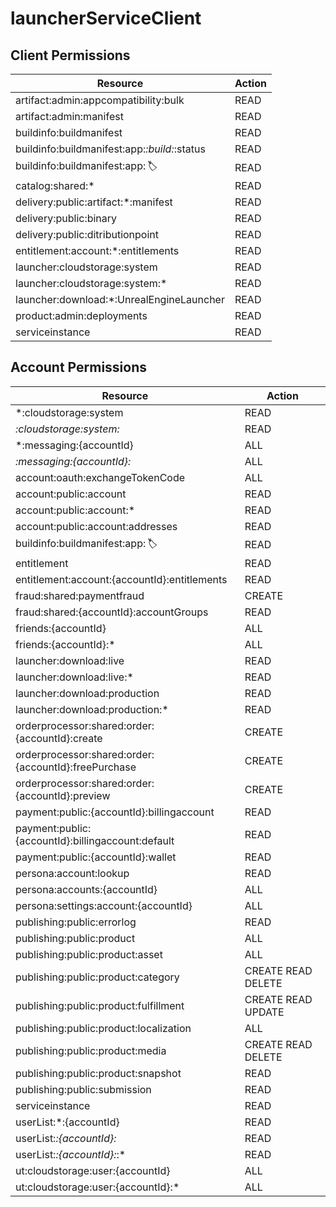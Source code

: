 # launcherServiceClient


## Client Permissions
| Resource | Action |
| -------- | ------ |
| artifact:admin:appcompatibility:bulk | READ |
| artifact:admin:manifest | READ |
| buildinfo:buildmanifest | READ |
| buildinfo:buildmanifest:app:*:build:*:status | READ |
| buildinfo:buildmanifest:app:*:label:* | READ |
| catalog:shared:* | READ |
| delivery:public:artifact:*:manifest | READ |
| delivery:public:binary | READ |
| delivery:public:ditributionpoint | READ |
| entitlement:account:*:entitlements | READ |
| launcher:cloudstorage:system | READ |
| launcher:cloudstorage:system:* | READ |
| launcher:download:*:UnrealEngineLauncher | READ |
| product:admin:deployments | READ |
| serviceinstance | READ |

## Account Permissions
| Resource | Action |
| -------- | ------ |
| *:cloudstorage:system | READ |
| *:cloudstorage:system:* | READ |
| *:messaging:{accountId} | ALL |
| *:messaging:{accountId}:* | ALL |
| account:oauth:exchangeTokenCode | ALL |
| account:public:account | READ |
| account:public:account:* | READ |
| account:public:account:addresses | READ |
| buildinfo:buildmanifest:app:*:label:* | READ |
| entitlement | READ |
| entitlement:account:{accountId}:entitlements | READ |
| fraud:shared:paymentfraud | CREATE |
| fraud:shared:{accountId}:accountGroups | READ |
| friends:{accountId} | ALL |
| friends:{accountId}:* | ALL |
| launcher:download:live | READ |
| launcher:download:live:* | READ |
| launcher:download:production | READ |
| launcher:download:production:* | READ |
| orderprocessor:shared:order:{accountId}:create | CREATE |
| orderprocessor:shared:order:{accountId}:freePurchase | CREATE |
| orderprocessor:shared:order:{accountId}:preview | CREATE |
| payment:public:{accountId}:billingaccount | READ |
| payment:public:{accountId}:billingaccount:default | READ |
| payment:public:{accountId}:wallet | READ |
| persona:account:lookup | READ |
| persona:accounts:{accountId} | ALL |
| persona:settings:account:{accountId} | ALL |
| publishing:public:errorlog | READ |
| publishing:public:product | ALL |
| publishing:public:product:asset | ALL |
| publishing:public:product:category | CREATE READ DELETE |
| publishing:public:product:fulfillment | CREATE READ UPDATE |
| publishing:public:product:localization | ALL |
| publishing:public:product:media | CREATE READ DELETE |
| publishing:public:product:snapshot | READ |
| publishing:public:submission | READ |
| serviceinstance | READ |
| userList:*:{accountId} | READ |
| userList:*:{accountId}:* | READ |
| userList:*:{accountId}:*:* | READ |
| ut:cloudstorage:user:{accountId} | ALL |
| ut:cloudstorage:user:{accountId}:* | ALL |

